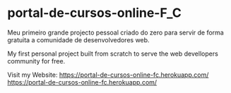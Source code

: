 # portal-de-cursos-online-F_C
Meu primeiro grande projecto pessoal criado do zero para servir de forma gratuita a comunidade de desenvolvedores web.

My first personal project built from scratch to serve the web devellopers community for free.


Visit my Website: https://portal-de-cursos-online-fc.herokuapp.com/
<br>              https://portal-de-cursos-online-fc.herokuapp.com/
